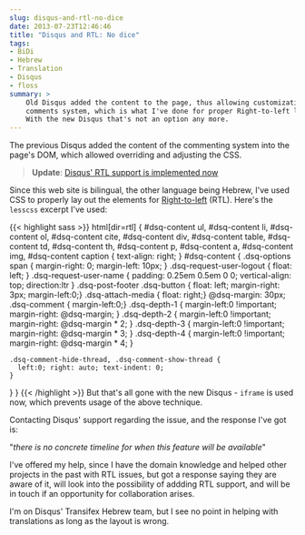 ```yaml
---
slug: disqus-and-rtl-no-dice
date: 2013-07-23T12:46:46
title: "Disqus and RTL: No dice"
tags:
- BiDi
- Hebrew
- Translation
- Disqus
- floss 
summary: >
    Old Disqus added the content to the page, thus allowing customization of the
    comments system, which is what I've done for proper Right-to-left layout.
    With the new Disqus that's not an option any more.
---
```

The previous Disqus added the content of the commenting system into the
page's DOM, which allowed overriding and adjusting the CSS.

> **Update**: [Disqus' RTL support is implemented now](/en/2013/09/disqus-got-rtl/)

Since this web site is bilingual, the other language being Hebrew, I've
used CSS to properly lay out the elements for
[Right-to-left](http://en.wikipedia.org/wiki/Right-to-left) (RTL).
Here's the `lesscss` excerpt I've used:

{{< highlight sass >}} 
html[dir=rtl] {
  #dsq-content ul, #dsq-content li, #dsq-content ol, #dsq-content cite,
  #dsq-content div, #dsq-content table, #dsq-content td, #dsq-content th,
  #dsq-content p, #dsq-content a, #dsq-content img, #dsq-content caption {
    text-align: right; }
  #dsq-content {
    .dsq-options span { margin-right: 0; margin-left: 10px; }
    .dsq-request-user-logout { float: left; }
    .dsq-request-user-name { padding: 0.25em 0.5em 0 0; vertical-align: top; direction:ltr }
    .dsq-post-footer .dsq-button { float: left; margin-right: 3px; margin-left:0;}
    .dsq-attach-media { float: right;}
    @dsq-margin: 30px;
    .dsq-comment { margin-left:0;}
    .dsq-depth-1 { margin-left:0 !important; margin-right: @dsq-margin;  }
    .dsq-depth-2 { margin-left:0 !important; margin-right: @dsq-margin * 2;  }
    .dsq-depth-3 { margin-left:0 !important; margin-right: @dsq-margin * 3;  }
    .dsq-depth-4 { margin-left:0 !important; margin-right: @dsq-margin * 4;  }

    .dsq-comment-hide-thread, .dsq-comment-show-thread {
      left:0; right: auto; text-indent: 0;
    }
  }
}
{{< /highlight >}}
But that's all gone with the new Disqus - `iframe` is used now, which
prevents usage of the above technique.

Contacting Disqus' support regarding the issue, and the response I've got is:

"_there is no concrete timeline for when this feature will be available_"

I've offered my help, since I have the domain knowledge and helped other
projects in the past with RTL issues, but got a response saying they are
aware of it, will look into the possibility of addding RTL support, and
will be in touch if an opportunity for collaboration arises.

I'm on Disqus' Transifex Hebrew team, but I see no point in helping with
translations as long as the layout is wrong.
